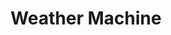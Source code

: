 ---
num:        "006"
cat:        x
title:      "Weather Machine"
path:       weather-machine
tags:       
  - dynamic
---